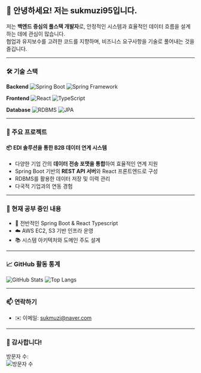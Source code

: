 ## 👋 안녕하세요! 저는 sukmuzi95입니다.

저는 **백엔드 중심의 풀스택 개발자**로, 안정적인 시스템과 효율적인 데이터 흐름을 설계하는 데에 관심이 많습니다.  
협업과 유지보수를 고려한 코드를 지향하며, 비즈니스 요구사항을 기술로 풀어내는 것을 즐깁니다.

---

### 🛠️ 기술 스택

**Backend**
![Spring Boot](https://img.shields.io/badge/Spring_Boot-6DB33F?style=flat&logo=spring-boot&logoColor=white)
![Spring Framework](https://img.shields.io/badge/Spring_Framework-6DB33F?style=flat&logo=spring&logoColor=white)

**Frontend**
![React](https://img.shields.io/badge/React-20232A?style=flat&logo=react&logoColor=61DAFB)
![TypeScript](https://img.shields.io/badge/TypeScript-007ACC?style=flat&logo=typescript&logoColor=white)

**Database**
![RDBMS](https://img.shields.io/badge/RDBMS-4479A1?style=flat&logo=mysql&logoColor=white)
![JPA](https://img.shields.io/badge/JPA-59666C?style=flat&logo=jakartaee&logoColor=white)

---

### 💼 주요 프로젝트

#### 📦 EDI 솔루션을 통한 B2B 데이터 연계 시스템
- 다양한 기업 간의 **데이터 전송 포맷을 통합**하여 효율적인 연계 지원
- Spring Boot 기반의 **REST API 서버**와 React 프론트엔드로 구성
- RDBMS를 활용한 데이터 저장 및 이력 관리
- 다국적 기업과의 연동 경험

---

### 🌱 현재 공부 중인 내용
- 🔧 전반적인 Spring Boot & React Typescript
- ☁️ AWS EC2, S3 기반 인프라 운영
- 📚 시스템 아키텍처와 도메인 주도 설계

---

### 📈 GitHub 활동 통계

![GitHub Stats](https://github-readme-stats.vercel.app/api?username=sukmuzi95&show_icons=true&theme=tokyonight)
![Top Langs](https://github-readme-stats.vercel.app/api/top-langs/?username=sukmuzi95&layout=compact&theme=tokyonight)

---

### 📫 연락하기

- ✉️ 이메일: [sukmuzi@naver.com](mailto:sukmuzi@naver.com)

---

### 🙌 감사합니다!

방문자 수:  
![방문자 수](https://komarev.com/ghpvc/?username=sukmuzi95)
